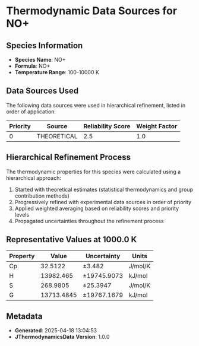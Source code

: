 # Thermodynamic Data Sources for NO+

## Species Information
- **Species Name**: NO+
- **Formula**: NO+
- **Temperature Range**: 100-10000 K

## Data Sources Used
The following data sources were used in hierarchical refinement, listed in order of application:

| Priority | Source | Reliability Score | Weight Factor |
|----------|--------|-------------------|---------------|
| 0 | THEORETICAL | 2.5 | 1.0 |

## Hierarchical Refinement Process
The thermodynamic properties for this species were calculated using a hierarchical approach:

1. Started with theoretical estimates (statistical thermodynamics and group contribution methods)
2. Progressively refined with experimental data sources in order of priority
3. Applied weighted averaging based on reliability scores and priority levels
4. Propagated uncertainties throughout the refinement process

## Representative Values at 1000.0 K
| Property | Value | Uncertainty | Units |
|----------|-------|-------------|-------|
| Cp | 32.5122 | ±3.482 | J/mol/K |
| H | 13982.465 | ±19745.9073 | kJ/mol |
| S | 268.9805 | ±25.3947 | J/mol/K |
| G | 13713.4845 | ±19767.1679 | kJ/mol |

## Metadata
- **Generated**: 2025-04-18 13:04:53
- **JThermodynamicsData Version**: 1.0.0
